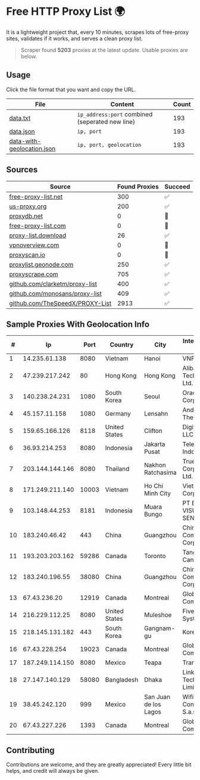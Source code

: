 
# Free HTTP Proxy List 🌍

It is a lightweight project that, every 10 minutes, scrapes lots of free-proxy sites, validates if it works, and serves a clean proxy list.


> Scraper found **5203** proxies at the latest update. Usable proxies are below.

## Usage

Click the file format that you want and copy the URL.


|File|Content|Count|
|----|-------|-----|
|[data.txt](https://raw.githubusercontent.com/themiralay/Proxy-List-World/master/data.txt)|`ip_address:port` combined (seperated new line)|193|
|[data.json](https://raw.githubusercontent.com/themiralay/Proxy-List-World/master/data.json)|`ip, port`|193|
|[data-with-geolocation.json](https://raw.githubusercontent.com/themiralay/Proxy-List-World/master/data-with-geolocation.json)|`ip, port, geolocation`|193|

## Sources

|Source|Found Proxies|Succeed|
|------|-------------|-------|
|[free-proxy-list.net](https://free-proxy-list.net)|300|✅|
|[us-proxy.org](https://www.us-proxy.org)|200|✅|
|[proxydb.net](http://proxydb.net)|0|🚫|
|[free-proxy-list.com](https://free-proxy-list.com/?page=&port=&type%5B%5D=http&type%5B%5D=https&up_time=0&search=Search)|0|🚫|
|[proxy-list.download](https://www.proxy-list.download/HTTP)|26|✅|
|[vpnoverview.com](https://vpnoverview.com/privacy/anonymous-browsing/free-proxy-servers)|0|🚫|
|[proxyscan.io](https://www.proxyscan.io)|0|🚫|
|[proxylist.geonode.com](https://proxylist.geonode.com/api/proxy-list?limit=300&page=1&sort_by=lastChecked&sort_type=desc&protocols=http,https)|250|✅|
|[proxyscrape.com](https://api.proxyscrape.com/v2/?request=displayproxies&protocol=http&timeout=10000&country=all&ssl=all&anonymity=all)|705|✅|
|[github.com/clarketm/proxy-list](https://raw.githubusercontent.com/clarketm/proxy-list/master/proxy-list-raw.txt)|400|✅|
|[github.com/monosans/proxy-list](https://raw.githubusercontent.com/monosans/proxy-list/main/proxies/http.txt)|409|✅|
|[github.com/TheSpeedX/PROXY-List](https://raw.githubusercontent.com/TheSpeedX/PROXY-List/master/http.txt)|2913|✅|


## Sample Proxies With Geolocation Info

|#|Ip|Port|Country|City|Internet Service Provider|
|-|--|----|-------|----|-------------------------|
|1|14.235.61.138|8080|Vietnam|Hanoi|VNPT|
|2|47.239.217.242|80|Hong Kong|Hong Kong|Alibaba (US) Technology Co., Ltd.|
|3|140.238.24.231|1080|South Korea|Seoul|Oracle Corporation|
|4|45.157.11.158|1080|Germany|Lensahn|Anders & Thesing GbR|
|5|159.65.166.126|8118|United States|Clifton|DigitalOcean, LLC|
|6|36.93.214.253|8080|Indonesia|Jakarta Pusat|Telekomunikasi Indonesia|
|7|203.144.144.146|8080|Thailand|Nakhon Ratchasima|True Internet Corporation CO. Ltd.|
|8|171.249.211.140|10003|Vietnam|Ho Chi Minh City|Viettel Corporation|
|9|103.148.44.253|8181|Indonesia|Muara Bungo|PT BUANA VISUALNET SENTRA|
|10|183.240.46.42|443|China|Guangzhou|China Mobile Communications Corporation|
|11|193.203.203.162|59286|Canada|Toronto|Tangram Canada Inc.|
|12|183.240.196.55|38080|China|Guangzhou|China Mobile Communications Corporation|
|13|67.43.236.20|12919|Canada|Montreal|GloboTech Communications|
|14|216.229.112.25|8080|United States|Muleshoe|Five Area Systems, LLC|
|15|218.145.131.182|443|South Korea|Gangnam-gu|Korea Telecom|
|16|67.43.228.254|19023|Canada|Montreal|GloboTech Communications|
|17|187.249.114.150|8080|Mexico|Teapa|Transtelco Inc|
|18|27.147.140.129|58080|Bangladesh|Dhaka|Link3 Technologies Limited|
|19|38.45.242.120|999|Mexico|San Juan de los Lagos|Wifimax Connection S.a.s De C.V|
|20|67.43.227.226|1393|Canada|Montreal|GloboTech Communications|



## Contributing

Contributions are welcome, and they are greatly appreciated! Every
little bit helps, and credit will always be given.

